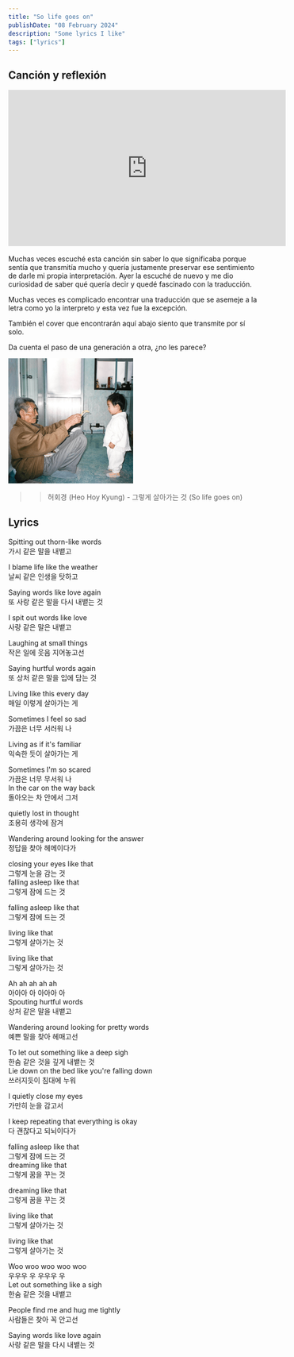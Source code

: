 ```yaml
---
title: "So life goes on"
publishDate: "08 February 2024"
description: "Some lyrics I like"
tags: ["lyrics"]
---
```


## Canción y reflexión

<iframe 
width="560" 
height="315" 
src="https://www.youtube.com/embed/1Qtr8TznwNI?si=s8TpAClz3lm47QiC" 
title="YouTube video player" frameborder="0" allow="accelerometer; 
autoplay; clipboard-write; encrypted-media; gyroscope; picture-in-picture; web-share" allowfullscreen>
</iframe>

Muchas veces escuché esta canción sin saber lo que significaba
porque sentía que transmitía mucho y quería justamente preservar ese sentimiento
de darle mi propia interpretación. Ayer la escuché de nuevo y me dio curiosidad
de saber qué quería decir y quedé fascinado con la traducción.

Muchas veces es complicado encontrar una traducción que se asemeje a la letra
como yo la interpreto y esta vez fue la excepción. 

También el cover que encontrarán aquí abajo siento que transmite por sí solo.

Da cuenta el paso de una generación a otra, ¿no les parece?

<img src="life-goes-on.png" alt="any alt"> 

>> 허회경 (Heo Hoy Kyung) - 그렇게 살아가는 것 (So life goes on)

## Lyrics

Spitting out thorn-like words <br>
가시 같은 말을 내뱉고

I blame life like the weather <br>
날씨 같은 인생을 탓하고

Saying words like love again <br>
또 사랑 같은 말을 다시 내뱉는 것

I spit out words like love <br>
사랑 같은 말은 내뱉고

Laughing at small things <br>
작은 일에 웃음 지어놓고선

Saying hurtful words again <br>
또 상처 같은 말을 입에 담는 것

Living like this every day <br>
매일 이렇게 살아가는 게

Sometimes I feel so sad <br>
가끔은 너무 서러워 나

Living as if it's familiar <br>
익숙한 듯이 살아가는 게

Sometimes I'm so scared <br>
가끔은 너무 무서워 나 <br>
In the car on the way back <br>
돌아오는 차 안에서 그저

quietly lost in thought <br>
조용히 생각에 잠겨

Wandering around looking for the answer <br>
정답을 찾아 헤메이다가

closing your eyes like that <br>
그렇게 눈을 감는 것 <br>
falling asleep like that <br>
그렇게 잠에 드는 것

falling asleep like that <br>
그렇게 잠에 드는 것

living like that <br>
그렇게 살아가는 것

living like that <br>
그렇게 살아가는 것

Ah ah ah ah ah <br>
아아아 아 아아아 아<br>
Spouting hurtful words <br>
상처 같은 말을 내뱉고

Wandering around looking for pretty words <br>
예쁜 말을 찾아 헤매고선

To let out something like a deep sigh <br>
한숨 같은 것을 깊게 내뱉는 것<br>
Lie down on the bed like you're falling down <br>
쓰러지듯이 침대에 누워

I quietly close my eyes <br>
가만히 눈을 감고서

I keep repeating that everything is okay <br>
다 괜찮다고 되뇌이다가

falling asleep like that <br>
그렇게 잠에 드는 것 <br>
dreaming like that <br>
그렇게 꿈을 꾸는 것

dreaming like that <br>
그렇게 꿈을 꾸는 것

living like that <br>
그렇게 살아가는 것

living like that <br>
그렇게 살아가는 것

Woo woo woo woo woo <br>
우우우 우 우우우 우 <br>
Let out something like a sigh <br>
한숨 같은 것을 내뱉고

People find me and hug me tightly <br>
사람들은 찾아 꼭 안고선

Saying words like love again <br>
사랑 같은 말을 다시 내뱉는 것
